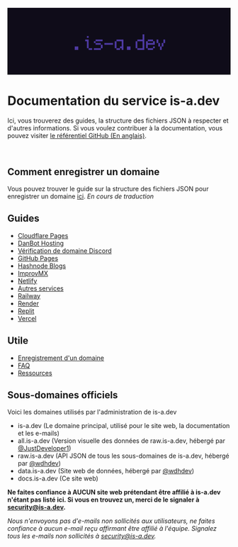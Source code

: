 ![](../media/banner.png)

# Documentation du service is-a.dev
Ici, vous trouverez des guides, la structure des fichiers JSON à respecter et d'autres informations. Si vous voulez contribuer à la documentation, vous pouvez visiter [le référentiel GitHub (En anglais)](https://github.com/is-a-dev/docs).

<!-- Carbon Ads -->
<script async type="text/javascript" src="//cdn.carbonads.com/carbon.js?serve=CW7DE2JU&placement=is-adev&format=cover" id="_carbonads_js"></script>
<br>

## Comment enregistrer un domaine
Vous pouvez trouver le guide sur la structure des fichiers JSON pour enregistrer un domaine [ici](useful/domain-structure). *En cours de traduction*

## Guides
- [Cloudflare Pages](guides/cloudflare-pages)
- [DanBot Hosting](guides/dbh)
- [Vérification de domaine Discord](guides/discord-verification)
- [GitHub Pages](guides/github-pages)
- [Hashnode Blogs](guides/hashnode)
- [ImprovMX](guides/improvmx)
- [Netlify](guides/netlify)
- [Autres services](guides/other)
- [Railway](guides/railway)
- [Render](guides/render)
- [Replit](guides/replit)
- [Vercel](guides/vercel)

## Utile
 - [Enregistrement d'un domaine](useful/domain-structure)
 - [FAQ](useful/faq)
 - [Ressources](useful/ressources)

## Sous-domaines officiels
Voici les domaines utilisés par l'administration de is-a.dev

- is-a.dev (Le domaine principal, utilisé pour le site web, la documentation et les e-mails)
- all.is-a.dev (Version visuelle des données de raw.is-a.dev, hébergé par [@JustDeveloper1](https://github.com/JustDeveloper1))
- raw.is-a.dev (API JSON de tous les sous-domaines de is-a.dev, hébergé par [@wdhdev](https://github.com/wdhdev))
- data.is-a.dev (Site web de données, hébergé par [@wdhdev](https://github.com/wdhdev))
- docs.is-a.dev (Ce site web)

**Ne faites confiance à AUCUN site web prétendant être affilié à is-a.dev n'étant pas listé ici. Si vous en trouvez un, merci de le signaler à [security@is-a.dev](mailto:security@is-a.dev).**

*Nous n'envoyons pas d'e-mails non sollicités aux utilisateurs, ne faites confiance à aucun e-mail reçu affirmant être affilié à l'équipe. Signalez tous les e-mails non sollicités à [security@is-a.dev](mailto:security@is-a.dev).*
